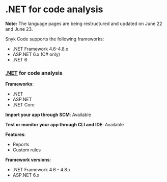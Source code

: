 # .NET for code analysis

**Note:** The language pages are being restructured and updated on June 22 and June 23.

Snyk Code supports the following frameworks:

* .NET Framework 4.6-4.8.x
* ASP.NET 6.x (C# only)
* .NET 6

###

### [.NET](./) for code analysis

**Frameworks**:&#x20;

* .NET
* ASP.NET
* .NET Core

**Import your app through SCM**: Available

**Test or monitor your app through CLI and IDE**: Available

**Features**:&#x20;

* Reports
* Custom rules

**Framework versions**:&#x20;

* .NET Framework 4.6 - 4.8.x
* ASP.NET 6.x

